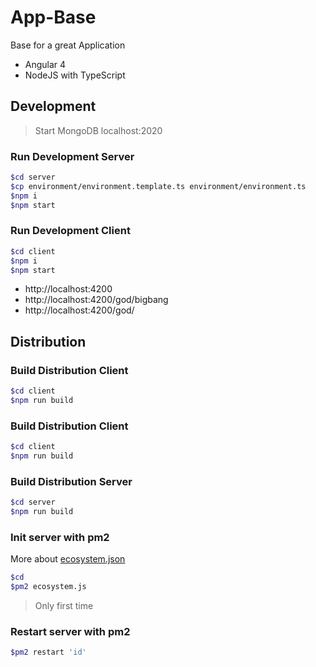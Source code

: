 App-Base
===========

Base for a great Application

- Angular 4
- NodeJS with TypeScript

Development
-----------

> Start MongoDB localhost:2020

### Run Development Server
```bash
$cd server
$cp environment/environment.template.ts environment/environment.ts
$npm i
$npm start
```

### Run Development Client
```bash
$cd client
$npm i
$npm start
```

- http://localhost:4200
- http://localhost:4200/god/bigbang
- http://localhost:4200/god/


Distribution
------------
### Build Distribution Client
```bash
$cd client
$npm run build
```

### Build Distribution Client
```bash
$cd client
$npm run build
```

### Build Distribution Server
```bash
$cd server
$npm run build
```

### Init server with pm2 
More about [ecosystem.json](http://pm2.keymetrics.io/docs/usage/pm2-doc-single-page/#ecosystemjson)
```bash
$cd
$pm2 ecosystem.js
```
> Only first time

### Restart server with pm2
```bash
$pm2 restart 'id'
```